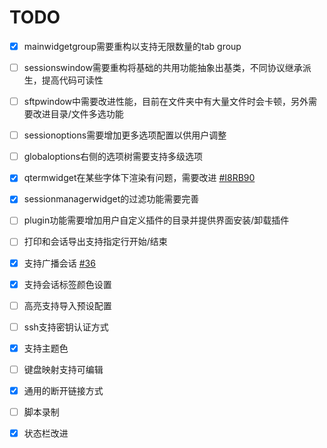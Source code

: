 # TODO

- [x] mainwidgetgroup需要重构以支持无限数量的tab group
- [ ] sessionswindow需要重构将基础的共用功能抽象出基类，不同协议继承派生，提高代码可读性
- [ ] sftpwindow中需要改进性能，目前在文件夹中有大量文件时会卡顿，另外需要改进目录/文件多选功能
- [ ] sessionoptions需要增加更多选项配置以供用户调整
- [ ] globaloptions右侧的选项树需要支持多级选项
- [x] qtermwidget在某些字体下渲染有问题，需要改进 [#I8RB90](https://gitee.com/QQxiaoming/quardCRT/issues/I8RB90)
- [x] sessionmanagerwidget的过滤功能需要完善
- [ ] plugin功能需要增加用户自定义插件的目录并提供界面安装/卸载插件
- [ ] 打印和会话导出支持指定行开始/结束
- [x] 支持广播会话 [#36](https://github.com/QQxiaoming/quardCRT/issues/36)
- [x] 支持会话标签颜色设置
- [ ] 高亮支持导入预设配置
- [ ] ssh支持密钥认证方式
- [x] 支持主题色
- [ ] 键盘映射支持可编辑
- [x] 通用的断开链接方式
- [ ] 脚本录制
- [x] 状态栏改进

